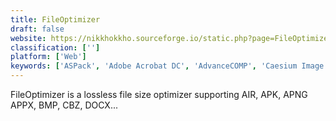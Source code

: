 ```yaml
---
title: FileOptimizer
draft: false 
website: https://nikkhokkho.sourceforge.io/static.php?page=FileOptimizer
classification: ['']
platform: ['Web']
keywords: ['ASPack', 'Adobe Acrobat DC', 'AdvanceCOMP', 'Caesium Image Compressor', 'E-mage', 'ExEinfo PE', 'Free UPX', 'ImageMagick', 'ImageOptim', 'PDF Compressor', 'PECompact', 'PELock', 'PNGGauntlet', 'Reduce PDF Size', 'Themida', 'UPX', 'UPX Graphical', 'VMProtect', 'WWPack32', 'XnConvert']
---
```

FileOptimizer is a lossless file size optimizer supporting AIR, APK, APNG APPX, BMP, CBZ, DOCX...